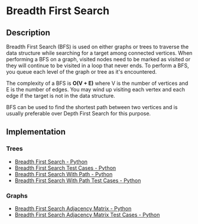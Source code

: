 # Breadth First Search
## Description
Breadth First Search (BFS) is used on either graphs or trees to traverse the data structure while searching for a target among connected vertices. When performing a BFS on a graph, visited nodes need to be marked as visited or they will continue to be visited in a loop that never ends. To perform a BFS, you queue each level of the graph or tree as it's encountered.

The complexity of a BFS is **O(V + E)** where V is the number of vertices and E is the number of edges. You may wind up visiting each vertex and each edge if the target is not in the data structure.

BFS can be used to find the shortest path between two vertices and is usually preferable over Depth First Search for this purpose.

## Implementation
### Trees
- [Breadth First Search - Python](./breadth_first_search.py)
- [Breadth First Search Test Cases - Python](./breadth_first_search_test.py)
- [Breadth First Search With Path - Python](./breadth_first_search_w_path.py)
- [Breadth First Search With Path Test Cases - Python](./breadth_first_search_w_path_test.py)

### Graphs
- [Breadth First Search Adjacency Matrix - Python](./bfs_adjacency_matrix.py)
- [Breadth First Search Adjacency Matrix Test Cases - Python](./bfs_adjacency_matrix_test.py)
